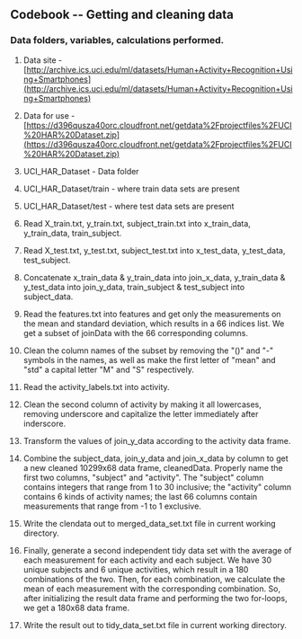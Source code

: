 ## Codebook -- Getting and cleaning data ##
### Data folders, variables, calculations performed. ###


1. Data site               - [http://archive.ics.uci.edu/ml/datasets/Human+Activity+Recognition+Using+Smartphones](http://archive.ics.uci.edu/ml/datasets/Human+Activity+Recognition+Using+Smartphones)

2. Data for use            - [https://d396qusza40orc.cloudfront.net/getdata%2Fprojectfiles%2FUCI%20HAR%20Dataset.zip](https://d396qusza40orc.cloudfront.net/getdata%2Fprojectfiles%2FUCI%20HAR%20Dataset.zip)

3. UCI_HAR_Dataset         - Data folder
4. UCI_HAR_Dataset/train   - where train data sets are present
5. UCI_HAR_Dataset/test    - where test data sets are present

6. Read X_train.txt, y_train.txt, subject_train.txt into x_train_data, y_train_data,   train_subject.

7. Read X_test.txt, y_test.txt, subject_test.txt into x_test_data, y_test_data,   test_subject.

8. Concatenate x_train_data & y_train_data into join_x_data, y_train_data & y_test_data into  join_y_data, train_subject & test_subject into subject_data.

9. Read the features.txt into features and get only the measurements on the mean and standard deviation, which results in a 66 indices list. We get a subset of joinData with the 66 corresponding columns.

10. Clean the column names of the subset by removing the "()" and "-" symbols in the names, as well as make the first letter of "mean" and "std" a capital letter "M" and "S" respectively.

11. Read the activity_labels.txt into activity.

12. Clean the second column of activity by making it all lowercases, removing underscore and capitalize the letter immediately after inderscore. 

13. Transform the values of join_y_data according to the activity data frame.

14. Combine the subject_data, join_y_data and join_x_data by column to get a new cleaned 10299x68 data frame, cleanedData. Properly name the first two columns, "subject" and "activity". The "subject" column contains integers that range from 1 to 30 inclusive; the "activity" column contains 6 kinds of activity names; the last 66 columns contain measurements that range from -1 to 1 exclusive.

15. Write the clendata out to merged_data_set.txt file in current working directory.

16. Finally, generate a second independent tidy data set with the average of each measurement for each activity and each subject. We have 30 unique subjects and 6 unique activities, which result in a 180 combinations of the two. Then, for each combination, we calculate the mean of each measurement with the corresponding combination. So, after initializing the result data frame and performing the two for-loops, we get a 180x68 data frame.

17. Write the result out to tidy_data_set.txt file in current working directory. 


